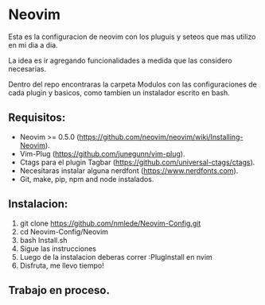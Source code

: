 # __Neovim__


Esta es la configuracion de neovim con los pluguis y seteos que mas utilizo en mi dia a dia.

La idea es ir agregando funcionalidades a medida que las considero necesarias.

Dentro del repo encontraras la carpeta Modulos con las configuraciones de cada plugin y basicos, como tambien un 
instalador escrito en bash.

## __Requisitos:__

- Neovim >= 0.5.0 (https://github.com/neovim/neovim/wiki/Installing-Neovim).
- Vim-Plug (https://github.com/junegunn/vim-plug).
- Ctags para el plugin Tagbar (https://github.com/universal-ctags/ctags).
- Necesitaras instalar alguna nerdfont (https://www.nerdfonts.com).
- Git, make, pip, npm and node instalados.

## __Instalacion:__

1. git clone https://github.com/nmlede/Neovim-Config.git
2. cd Neovim-Config/Neovim
3. bash Install.sh
4. Sigue las instrucciones
5. Luego de la instalacion deberas correr :PlugInstall en nvim
6. Disfruta, me llevo tiempo!

## __Trabajo en proceso.__
